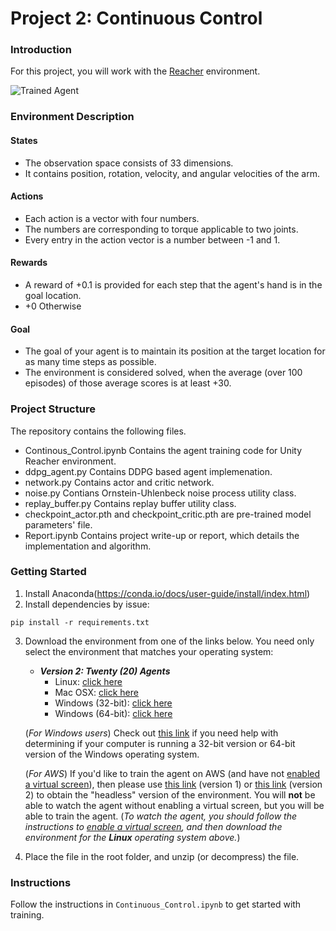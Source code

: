 [//]: # (Image References)

[image1]: https://user-images.githubusercontent.com/10624937/43851024-320ba930-9aff-11e8-8493-ee547c6af349.gif "Trained Agent"
[image2]: https://user-images.githubusercontent.com/10624937/43851646-d899bf20-9b00-11e8-858c-29b5c2c94ccc.png "Crawler"


# Project 2: Continuous Control

### Introduction

For this project, you will work with the [Reacher](https://github.com/Unity-Technologies/ml-agents/blob/master/docs/Learning-Environment-Examples.md#reacher) environment.

![Trained Agent][image1]

### Environment Description
#### States
* The observation space consists of 33 dimensions.
* It contains position, rotation, velocity, and angular velocities of the arm. 

#### Actions
* Each action is a vector with four numbers. 
* The numbers are corresponding to torque applicable to two joints. 
* Every entry in the action vector is a number between -1 and 1.

#### Rewards
* A reward of +0.1 is provided for each step that the agent's hand is in the goal location.
* +0 Otherwise 

#### Goal
* The goal of your agent is to maintain its position at the target location for as many time steps as possible.
* The environment is considered solved, when the average (over 100 episodes) of those average scores is at least +30. 


###  Project Structure
The repository contains the following files.
* Continous_Control.ipynb Contains the agent training code for Unity Reacher environment.
* ddpg_agent.py Contains DDPG based agent implemenation.
* network.py Contains actor and critic network.
* noise.py Contians Ornstein-Uhlenbeck noise process utility class.
* replay_buffer.py Contains replay buffer utility class.
* checkpoint_actor.pth and checkpoint_critic.pth are pre-trained model parameters' file.
* Report.ipynb Contains project write-up or report, which details the implementation and algorithm.


### Getting Started
1. Install Anaconda(https://conda.io/docs/user-guide/install/index.html)
2. Install dependencies by issue:
```
pip install -r requirements.txt
```
3. Download the environment from one of the links below.  You need only select the environment that matches your operating system:
    - **_Version 2: Twenty (20) Agents_**
        - Linux: [click here](https://s3-us-west-1.amazonaws.com/udacity-drlnd/P2/Reacher/Reacher_Linux.zip)
        - Mac OSX: [click here](https://s3-us-west-1.amazonaws.com/udacity-drlnd/P2/Reacher/Reacher.app.zip)
        - Windows (32-bit): [click here](https://s3-us-west-1.amazonaws.com/udacity-drlnd/P2/Reacher/Reacher_Windows_x86.zip)
        - Windows (64-bit): [click here](https://s3-us-west-1.amazonaws.com/udacity-drlnd/P2/Reacher/Reacher_Windows_x86_64.zip)
    
    (_For Windows users_) Check out [this link](https://support.microsoft.com/en-us/help/827218/how-to-determine-whether-a-computer-is-running-a-32-bit-version-or-64) if you need help with determining if your computer is running a 32-bit version or 64-bit version of the Windows operating system.

    (_For AWS_) If you'd like to train the agent on AWS (and have not [enabled a virtual screen](https://github.com/Unity-Technologies/ml-agents/blob/master/docs/Training-on-Amazon-Web-Service.md)), then please use [this link](https://s3-us-west-1.amazonaws.com/udacity-drlnd/P2/Reacher/one_agent/Reacher_Linux_NoVis.zip) (version 1) or [this link](https://s3-us-west-1.amazonaws.com/udacity-drlnd/P2/Reacher/Reacher_Linux_NoVis.zip) (version 2) to obtain the "headless" version of the environment.  You will **not** be able to watch the agent without enabling a virtual screen, but you will be able to train the agent.  (_To watch the agent, you should follow the instructions to [enable a virtual screen](https://github.com/Unity-Technologies/ml-agents/blob/master/docs/Training-on-Amazon-Web-Service.md), and then download the environment for the **Linux** operating system above._)

4. Place the file in the root folder, and unzip (or decompress) the file.  

### Instructions

Follow the instructions in `Continuous_Control.ipynb` to get started with training.  
